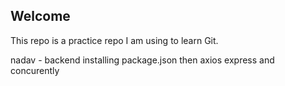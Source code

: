 Welcome
-------------------------------
This repo is a practice repo I am using to learn Git.

nadav - backend installing package.json then axios express and concurently
